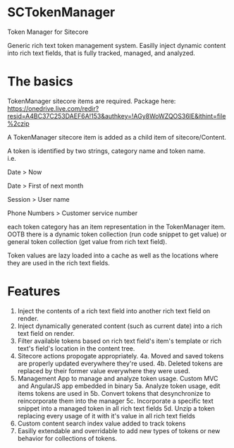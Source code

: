 # SCTokenManager
Token Manager for Sitecore


Generic rich text token management system.  Easilly inject dynamic content into rich text fields, that is fully tracked, managed, and analyzed.
# The basics
TokenManager sitecore items are required.  Package here:
https://onedrive.live.com/redir?resid=A4BC37C253DAEF6A!153&authkey=!AGy8WoWZQOS36lE&ithint=file%2czip

A TokenManager sitecore item is added as a child item of sitecore/Content.  

A token is identified by two strings, category name and token name.  
i.e.

Date > Now

Date > First of next month

Session > User name

Phone Numbers > Customer service number

each token category has an item representation in the TokenManager item. OOTB there is a dynamic token collection (run code snippet to get value) or general token collection (get value from rich text field).  

Token values are lazy loaded into a cache as well as the locations where they are used in the rich text fields.

# Features
1. Inject the contents of a rich text field into another rich text field on render.
2. Inject dynamically generated content (such as current date) into a rich text field on render.
3. Filter available tokens based on rich text field's item's template or rich text's field's location in the content tree.
4. Sitecore actions propogate appropriately.
  4a. Moved and saved tokens are properly updated everywhere they're used.
  4b. Deleted tokens are replaced by their former value everywhere they were used.
5. Management App to manage and analyze token usage.  Custom MVC and AngularJS app embedded in binary
  5a. Analyze token usage, edit items tokens are used in
  5b. Convert tokens that desynchronize to reincorporate them into the manager
  5c. Incorporate a specific text snippet into a managed token in all rich text fields
  5d. Unzip a token replacing every usage of it with it's value in all rich text fields
6. Custom content search index value added to track tokens
7. Easilly extendable and overridable to add new types of tokens or new behavior for collections of tokens.
